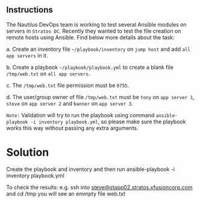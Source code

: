 ## Instructions

The Nautilus DevOps team is working to test several Ansible modules on servers in `Stratos DC`. Recently they wanted to test the file creation on remote hosts using Ansible. Find below more details about the task:

a. Create an inventory file `~/playbook/inventory` on `jump host` and add `all app servers` in it.

b. Create a playbook `~/playbook/playbook.yml` to create a blank file `/tmp/web.txt` on `all app servers`.

c. The `/tmp/web.txt` file permission must be `0755`.

d. The user/group owner of file `/tmp/web.txt` must be `tony` on `app server 1`, `steve` on `app server 2` and `banner` on `app server 3`.

`Note:` Validation will try to run the playbook using command `ansible-playbook -i inventory playbook.yml`, so please make sure the playbook works this way without passing any extra arguments.

# Solution

Create the playbook and inventory and then run ansible-playbook -i inventory playbook.yml

To check the results: e.g. ssh into steve@stapp02.stratos.xfusioncorp.com and cd /tmp you will see an emmpty file web.txt
